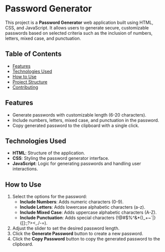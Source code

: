 # Password Generator

This project is a **Password Generator** web application built using HTML, CSS, and JavaScript. It allows users to generate secure, customizable passwords based on selected criteria such as the inclusion of numbers, letters, mixed case, and punctuation.

## Table of Contents

- [Features](#features)
- [Technologies Used](#technologies-used)
- [How to Use](#how-to-use)
- [Project Structure](#project-structure)
- [Contributing](#contributing)

## Features

- Generate passwords with customizable length (6-20 characters).
- Include numbers, letters, mixed case, and punctuation in the password.
- Copy generated password to the clipboard with a single click.

## Technologies Used

- **HTML**: Structure of the application.
- **CSS**: Styling the password generator interface.
- **JavaScript**: Logic for generating passwords and handling user interactions.

## How to Use

1. Select the options for the password:
   - **Include Numbers**: Adds numeric characters (0-9).
   - **Include Letters**: Adds lowercase alphabetic characters (a-z).
   - **Include Mixed Case**: Adds uppercase alphabetic characters (A-Z).
   - **Include Punctuation**: Adds special characters (!@#$%^&*()_+~`|}{[]:;?><,./-=).
2. Adjust the slider to set the desired password length.
3. Click the **Generate Password** button to create a new password.
4. Click the **Copy Password** button to copy the generated password to the clipboard.

